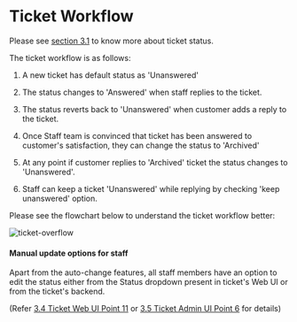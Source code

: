 # Ticket Workflow

Please see [section 3.1](http://docs.rtcamp.com/rtbiz/helpdesk/admin/tickets/ticket_status.html) to know more about ticket status.

The ticket workflow is as follows:
1. A new ticket has default status as 'Unanswered'

2. The status changes to 'Answered' when staff replies to the ticket.

3. The status reverts back to 'Unanswered' when customer adds a reply to the ticket.

4. Once Staff team is convinced that ticket has been answered to customer's satisfaction, they can change the status to 'Archived'

5. At any point if customer replies to 'Archived' ticket the status changes to 'Unanswered'.

6. Staff can keep a ticket 'Unanswered' while replying by checking 'keep unanswered' option.

Please see the flowchart below to understand the ticket workflow better:

![ticket-overflow](https://cloud.githubusercontent.com/assets/8191145/9410477/1bdf66f4-483e-11e5-94cc-03b699673ec0.png)


#### Manual update options for staff
Apart from the auto-change features, all staff members have an option to edit the status either from the Status dropdown present in ticket's Web UI or from the ticket's backend.

(Refer [3.4 Ticket Web UI Point 11](http://docs.rtcamp.com/rtbiz/helpdesk/admin/tickets/web_based_ticket_ui.html) or [3.5 Ticket Admin UI Point 6](http://docs.rtcamp.com/rtbiz/helpdesk/admin/tickets/ticket_admin_ui.html) for details)


